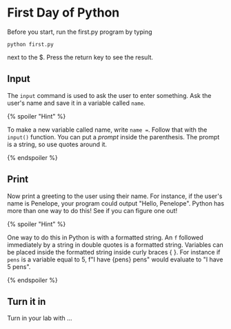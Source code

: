 # First Day of Python

Before you start, run the first.py program by typing 

`python first.py`

next to the $.  Press the return key to see the result.

## Input

The `input` command is used to ask the user to enter something.  Ask the user's name and save it in a variable called `name`.

{% spoiler "Hint" %}

To make a new variable called name, write `name =`.  Follow that with the `input()` function.  You can put a *prompt* inside the parenthesis.  The prompt is a string, so use quotes around it.

{% endspoiler %}

## Print

Now print a greeting to the user using their name.  For instance, if the user's name is Penelope, your program could output "Hello, Penelope".  Python has more than one way to do this!  See if you can figure one out!

{% spoiler "Hint" %}

One way to do this in Python is with a formatted string.  An `f` followed immediately by a string in double quotes is a formatted string.  Variables can be placed inside the formatted string inside curly braces { }.  For instance if `pens` is a variable equal to 5, f"I have {pens} pens" would evaluate to "I have 5 pens".  

{% endspoiler %}

## Turn it in 

Turn in your lab with ...
